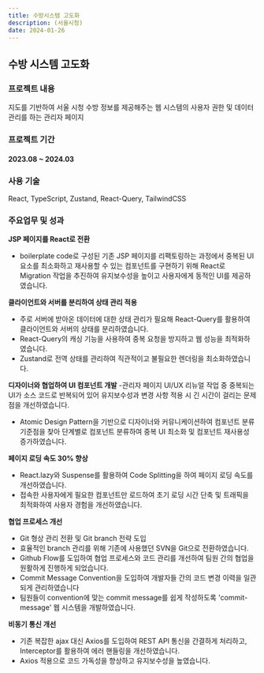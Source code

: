 ```yaml
---
title: 수방시스템 고도화
description: (서울시청)
date: 2024-01-26
---
```



## 수방 시스템 고도화 

### 프로젝트 내용

지도를 기반하여 서울 시청 수방 정보를 제공해주는 웹 시스템의 사용자 권한 및 데이터 관리를 하는 관리자 페이지

### 프로젝트 기간
#### 2023.08 ~ 2024.03

### 사용 기술

React, TypeScript, Zustand, React-Query, TailwindCSS

### 주요업무 및 성과

**JSP 페이지를 React로 전환** 
- boilerplate code로 구성된 기존 JSP 페이지를 리팩토링하는 과정에서 중복된 UI 요소를 최소화하고 재사용할 수 있는 컴포넌트를 구현하기 위해 React로 Migration 작업을 추진하여 유지보수성을 높이고 사용자에게 동적인 UI를 제공하였습니다.

**클라이언트와 서버를 분리하여 상태 관리 적용**
-  주로 서버에 받아온 데이터에 대한 상태 관리가 필요해 React-Query를 활용하여 클라이언트와 서버의 상태를 분리하였습니다.
- React-Query의 캐싱 기능을 사용하여 중복 요청을 방지하고 웹 성능을 최적화하였습니다.
- Zustand로 전역 상태를 관리하여 직관적이고 불필요한 렌더링을 최소화하였습니다.   

**디자이너와 협업하여 UI 컴포넌트 개발** 
-관리자 페이지 UI/UX 리뉴얼 작업 중 중복되는 UI가 소스 코드로 반복되어 있어 유지보수성과 변경 사항 적용 시 긴 시간이 걸리는 문제점을 개선하였습니다.
- Atomic Design Pattern을 기반으로 디자이너와 커뮤니케이션하여 컴포넌트 분류 기준점을 찾아 단계별로 컴포넌트 분류하여 중복 UI 최소화 및 컴포넌트 재사용성 증가하였습니다.

**페이지 로딩 속도 30% 향상**
- React.lazy와 Suspense를 활용하여 Code Splitting을 하여 페이지 로딩 속도를 개선하였습니다.
- 접속한 사용자에게 필요한 컴포넌트만 로드하여 초기 로딩 시간 단축 및 트래픽을 최적화하여 사용자 경험을 개선하였습니다.

**협업 프로세스 개선**
- Git 형상 관리 전환 및 Git branch 전략 도입
- 효율적인 branch 관리를 위해 기존에 사용했던 SVN을 Git으로 전환하였습니다.
- Github Flow를 도입하여 협업 프로세스와 코드 관리를 개선하여 팀원 간의 협업을 원활하게 진행하게 되었습니다.
- Commit Message Convention을 도입하여 개발자들 간의 코드 변경 이력을 일관되게 관리하였습니다
- 팀원들이 convention에 맞는 commit message를 쉽게 작성하도록 'commit-message' 웹 시스템을 개발하였습니다.

**비동기 통신 개선**
- 기존 복잡한 ajax 대신 Axios를 도입하여 REST API 통신을 간결하게 처리하고, Interceptor를 활용하여 에러 핸들링을 개선하였습니다.
- Axios 적용으로 코드 가독성을 향상하고 유지보수성을 높였습니다.
		

